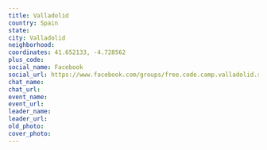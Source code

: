 ```yaml
---
title: Valladolid
country: Spain
state: 
city: Valladolid
neighborhood: 
coordinates: 41.652133, -4.728562
plus_code:
social_name: Facebook
social_url: https://www.facebook.com/groups/free.code.camp.valladolid.spain
chat_name:
chat_url:
event_name:
event_url:
leader_name:
leader_url:
old_photo: 
cover_photo:
---
```

